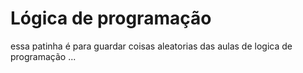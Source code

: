 # Lógica de programação
essa patinha é para guardar coisas aleatorias das aulas de logica de programação ...